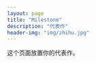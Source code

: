 ```yaml
---
layout: page
title: "Milestone"
description: "代表作"
header-img: "img/zhihu.jpg"
---
```


这个页面放置你的代表作。

